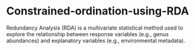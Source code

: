# Constrained-ordination-using-RDA
Redundancy Analysis (RDA) is a multivariate statistical method used to explore the relationship between response variables (e.g., genus abundances) and explanatory variables (e.g., environmental metadata).
